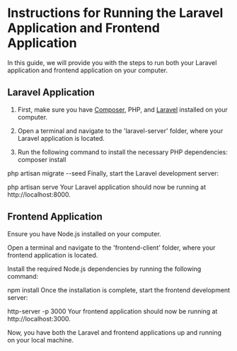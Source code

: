 # Instructions for Running the Laravel Application and Frontend Application

In this guide, we will provide you with the steps to run both your Laravel application and frontend application on your computer.

## Laravel Application

1. First, make sure you have [Composer](https://getcomposer.org/), PHP, and [Laravel](https://laravel.com/docs/8.x/installation) installed on your computer.

2. Open a terminal and navigate to the 'laravel-server' folder, where your Laravel application is located.

3. Run the following command to install the necessary PHP dependencies:
   composer install

php artisan migrate --seed
Finally, start the Laravel development server:

php artisan serve
Your Laravel application should now be running at http://localhost:8000.

## Frontend Application
Ensure you have Node.js installed on your computer.

Open a terminal and navigate to the 'frontend-client' folder, where your frontend application is located.

Install the required Node.js dependencies by running the following command:

npm install
Once the installation is complete, start the frontend development server:

http-server -p 3000
Your frontend application should now be running at http://localhost:3000.

Now, you have both the Laravel and frontend applications up and running on your local machine.
